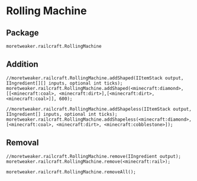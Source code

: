 # Rolling Machine

## Package
`moretweaker.railcraft.RollingMachine`

## Addition

```zenscript
//moretweaker.railcraft.RollingMachine.addShaped(IItemStack output, IIngredient[][] inputs, optional int ticks);
moretweaker.railcraft.RollingMachine.addShaped(<minecraft:diamond>, [[<minecraft:coal>, <minecraft:dirt>],[<minecraft:dirt>, <minecraft:coal>]], 600);

//moretweaker.railcraft.RollingMachine.addShapeless(IItemStack output, IIngredient[] inputs, optional int ticks);
moretweaker.railcraft.RollingMachine.addShapeless(<minecraft:diamond>, [<minecraft:coal>, <minecraft:dirt>, <minecraft:cobblestone>]);
```

## Removal

```zenscript
//moretweaker.railcraft.RollingMachine.remove(IIngredient output);
moretweaker.railcraft.RollingMachine.remove(<minecraft:rail>);

moretweaker.railcraft.RollingMachine.removeAll();
```